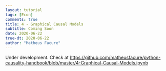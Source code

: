 ```yaml
---
layout: tutorial
tags: [Econ]
comments: true
title: 4 - Graphical Causal Models
subtitle: Coming Soon
date: 2020-06-22
true-dt: 2020-06-22
author: "Matheus Facure"
---
```


Under development. Check at https://github.com/matheusfacure/python-causality-handbook/blob/master/4-Graphical-Causal-Models.ipynb

